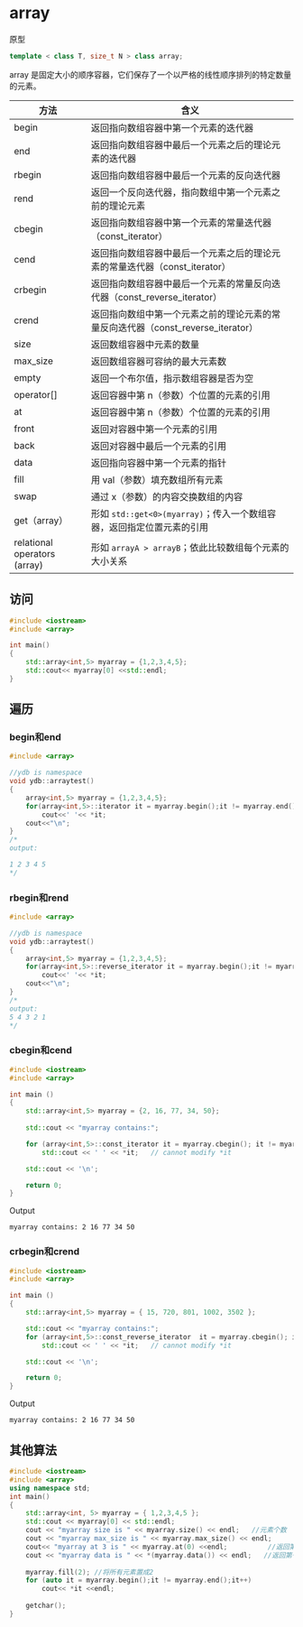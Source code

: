 # array

原型

```c++
template < class T, size_t N > class array;
```

array 是固定大小的顺序容器，它们保存了一个以严格的线性顺序排列的特定数量的元素。

| 方法                         | 含义                                                         |
| ---------------------------- | ------------------------------------------------------------ |
| begin                        | 返回指向数组容器中第一个元素的迭代器                         |
| end                          | 返回指向数组容器中最后一个元素之后的理论元素的迭代器         |
| rbegin                       | 返回指向数组容器中最后一个元素的反向迭代器                   |
| rend                         | 返回一个反向迭代器，指向数组中第一个元素之前的理论元素       |
| cbegin                       | 返回指向数组容器中第一个元素的常量迭代器（const_iterator）   |
| cend                         | 返回指向数组容器中最后一个元素之后的理论元素的常量迭代器（const_iterator） |
| crbegin                      | 返回指向数组容器中最后一个元素的常量反向迭代器（const_reverse_iterator） |
| crend                        | 返回指向数组中第一个元素之前的理论元素的常量反向迭代器（const_reverse_iterator） |
| size                         | 返回数组容器中元素的数量                                     |
| max_size                     | 返回数组容器可容纳的最大元素数                               |
| empty                        | 返回一个布尔值，指示数组容器是否为空                         |
| operator[]                   | 返回容器中第 n（参数）个位置的元素的引用                     |
| at                           | 返回容器中第 n（参数）个位置的元素的引用                     |
| front                        | 返回对容器中第一个元素的引用                                 |
| back                         | 返回对容器中最后一个元素的引用                               |
| data                         | 返回指向容器中第一个元素的指针                               |
| fill                         | 用 val（参数）填充数组所有元素                               |
| swap                         | 通过 x（参数）的内容交换数组的内容                           |
| get（array）                 | 形如 `std::get<0>(myarray)`；传入一个数组容器，返回指定位置元素的引用 |
| relational operators (array) | 形如 `arrayA > arrayB`；依此比较数组每个元素的大小关系       |

## 访问

```C++
#include <iostream>
#include <array>

int main()
{
    std::array<int,5> myarray = {1,2,3,4,5};
   	std::cout<< myarray[0] <<std::endl;
}

```

## 遍历

### begin和end

```C++
#include <array>

//ydb is namespace
void ydb::arraytest()
{
    array<int,5> myarray = {1,2,3,4,5};
    for(array<int,5>::iterator it = myarray.begin();it != myarray.end();++it)
        cout<<' '<< *it;
    cout<<"\n";
}
/*
output:

1 2 3 4 5
*/

```

### rbegin和rend

```C++
#include <array>

//ydb is namespace
void ydb::arraytest()
{
    array<int,5> myarray = {1,2,3,4,5};
    for(array<int,5>::reverse_iterator it = myarray.begin();it != myarray.end();++it)
        cout<<' '<< *it;
    cout<<"\n";
}
/*
output:
5 4 3 2 1
*/
```

### cbegin和cend

```C++
#include <iostream>
#include <array>

int main ()
{
    std::array<int,5> myarray = {2, 16, 77, 34, 50};
    
    std::cout << "myarray contains:";

    for (array<int,5>::const_iterator it = myarray.cbegin(); it != myarray.cend(); ++it )
        std::cout << ' ' << *it;   // cannot modify *it

    std::cout << '\n';

    return 0;
}
```

Output

```
myarray contains: 2 16 77 34 50
```

### crbegin和crend

```C++
#include <iostream>
#include <array>

int main ()
{
    std::array<int,5> myarray = { 15, 720, 801, 1002, 3502 };

    std::cout << "myarray contains:";
    for (array<int,5>::const_reverse_iterator  it = myarray.cbegin(); it != myarray.cend(); ++it )
        std::cout << ' ' << *it;   // cannot modify *it

    std::cout << '\n';

    return 0;
}
```

Output

```
myarray contains: 2 16 77 34 50
```

## 其他算法

```C++
#include <iostream>
#include <array>
using namespace std;
int main()
{
	std::array<int, 5> myarray = { 1,2,3,4,5 };
	std::cout << myarray[0] << std::endl;
	cout << "myarray size is " << myarray.size() << endl;	//元素个数
	cout << "myarray max_size is " << myarray.max_size() << endl;
	cout<< "myarray at 3 is " << myarray.at(0) <<endl;			//返回第一个元素的引用
	cout << "myarray data is " << *(myarray.data()) << endl;   //返回第一个元素的指针
    
    myarray.fill(2); //将所有元素置成2
	for (auto it = myarray.begin();it != myarray.end();it++)
		cout<< *it <<endl;
    
	getchar();
}

```


